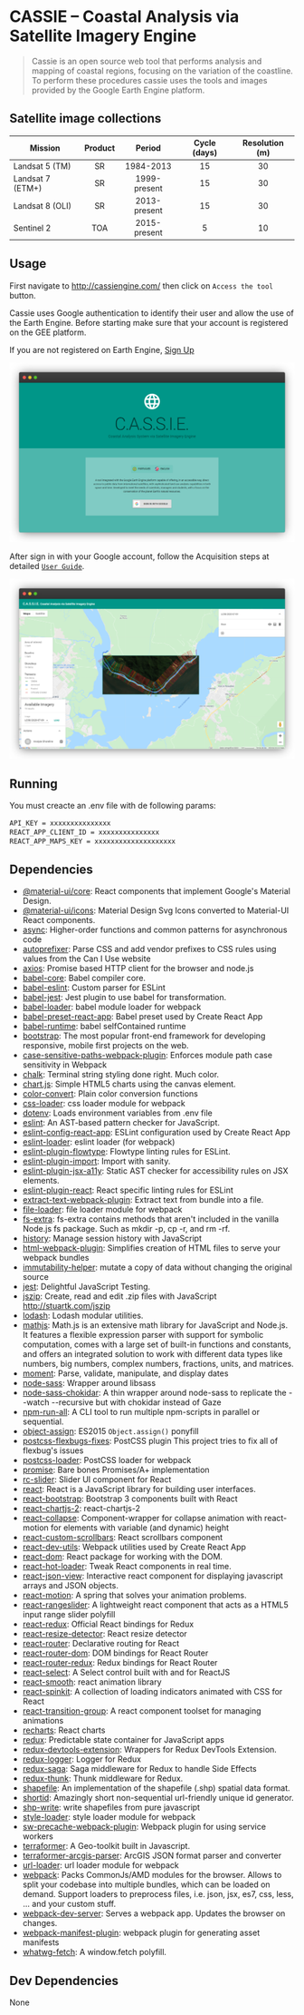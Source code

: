 # CASSIE – Coastal Analysis via Satellite Imagery Engine

>Cassie is an open source web tool that performs analysis and mapping of coastal regions, focusing on the variation of the coastline. To perform these procedures cassie uses the tools and images provided by the Google Earth Engine platform.

## Satellite image collections
Mission | Product | Period | Cycle (days) | Resolution (m)
--------|:-------:|:------:|:------------:|:-----------:
Landsat 5 (TM)   | SR  | 1984-2013    | 15 | 30
Landsat 7 (ETM+) | SR  | 1999-present | 15 | 30
Landsat 8 (OLI)  | SR  | 2013-present | 15 | 30
Sentinel 2       | TOA | 2015-present | 5  | 10

## Usage
First navigate to http://cassiengine.com/ then click on `Access the tool` button.

Cassie uses Google authentication to identify their user and allow the use of the Earth Engine. Before starting make sure that your account is registered on the GEE platform.

If you are not registered on Earth Engine, [Sign Up](https://signup.earthengine.google.com/)

![](docs/imagens/usage/home.png)

After sign in with your Google account, follow the Acquisition steps at detailed [`User Guide`](https://drive.google.com/file/d/1HPKQw_nOQEJwG8q0sfR6IMKBHD9bH8Jv/view).

![](docs/imagens/usage/transects2.png)

## Running
You must creacte an .env file with de following params:
```
API_KEY = xxxxxxxxxxxxxxx
REACT_APP_CLIENT_ID = xxxxxxxxxxxxxxx
REACT_APP_MAPS_KEY = xxxxxxxxxxxxxxxxxxxx
```

## Dependencies

- [@material-ui/core](https://ghub.io/@material-ui/core): React components that implement Google&#39;s Material Design.
- [@material-ui/icons](https://ghub.io/@material-ui/icons): Material Design Svg Icons converted to Material-UI React components.
- [async](https://ghub.io/async): Higher-order functions and common patterns for asynchronous code
- [autoprefixer](https://ghub.io/autoprefixer): Parse CSS and add vendor prefixes to CSS rules using values from the Can I Use website
- [axios](https://ghub.io/axios): Promise based HTTP client for the browser and node.js
- [babel-core](https://ghub.io/babel-core): Babel compiler core.
- [babel-eslint](https://ghub.io/babel-eslint): Custom parser for ESLint
- [babel-jest](https://ghub.io/babel-jest): Jest plugin to use babel for transformation.
- [babel-loader](https://ghub.io/babel-loader): babel module loader for webpack
- [babel-preset-react-app](https://ghub.io/babel-preset-react-app): Babel preset used by Create React App
- [babel-runtime](https://ghub.io/babel-runtime): babel selfContained runtime
- [bootstrap](https://ghub.io/bootstrap): The most popular front-end framework for developing responsive, mobile first projects on the web.
- [case-sensitive-paths-webpack-plugin](https://ghub.io/case-sensitive-paths-webpack-plugin): Enforces module path case sensitivity in Webpack
- [chalk](https://ghub.io/chalk): Terminal string styling done right. Much color.
- [chart.js](https://ghub.io/chart.js): Simple HTML5 charts using the canvas element.
- [color-convert](https://ghub.io/color-convert): Plain color conversion functions
- [css-loader](https://ghub.io/css-loader): css loader module for webpack
- [dotenv](https://ghub.io/dotenv): Loads environment variables from .env file
- [eslint](https://ghub.io/eslint): An AST-based pattern checker for JavaScript.
- [eslint-config-react-app](https://ghub.io/eslint-config-react-app): ESLint configuration used by Create React App
- [eslint-loader](https://ghub.io/eslint-loader): eslint loader (for webpack)
- [eslint-plugin-flowtype](https://ghub.io/eslint-plugin-flowtype): Flowtype linting rules for ESLint.
- [eslint-plugin-import](https://ghub.io/eslint-plugin-import): Import with sanity.
- [eslint-plugin-jsx-a11y](https://ghub.io/eslint-plugin-jsx-a11y): Static AST checker for accessibility rules on JSX elements.
- [eslint-plugin-react](https://ghub.io/eslint-plugin-react): React specific linting rules for ESLint
- [extract-text-webpack-plugin](https://ghub.io/extract-text-webpack-plugin): Extract text from bundle into a file.
- [file-loader](https://ghub.io/file-loader): file loader module for webpack
- [fs-extra](https://ghub.io/fs-extra): fs-extra contains methods that aren&#39;t included in the vanilla Node.js fs package. Such as mkdir -p, cp -r, and rm -rf.
- [history](https://ghub.io/history): Manage session history with JavaScript
- [html-webpack-plugin](https://ghub.io/html-webpack-plugin): Simplifies creation of HTML files to serve your webpack bundles
- [immutability-helper](https://ghub.io/immutability-helper): mutate a copy of data without changing the original source
- [jest](https://ghub.io/jest): Delightful JavaScript Testing.
- [jszip](https://ghub.io/jszip): Create, read and edit .zip files with JavaScript http://stuartk.com/jszip
- [lodash](https://ghub.io/lodash): Lodash modular utilities.
- [mathjs](https://ghub.io/mathjs): Math.js is an extensive math library for JavaScript and Node.js. It features a flexible expression parser with support for symbolic computation, comes with a large set of built-in functions and constants, and offers an integrated solution to work with different data types like numbers, big numbers, complex numbers, fractions, units, and matrices.
- [moment](https://ghub.io/moment): Parse, validate, manipulate, and display dates
- [node-sass](https://ghub.io/node-sass): Wrapper around libsass
- [node-sass-chokidar](https://ghub.io/node-sass-chokidar): A thin wrapper around node-sass to replicate the --watch --recursive but with chokidar instead of Gaze
- [npm-run-all](https://ghub.io/npm-run-all): A CLI tool to run multiple npm-scripts in parallel or sequential.
- [object-assign](https://ghub.io/object-assign): ES2015 `Object.assign()` ponyfill
- [postcss-flexbugs-fixes](https://ghub.io/postcss-flexbugs-fixes): PostCSS plugin This project tries to fix all of flexbug&#39;s issues
- [postcss-loader](https://ghub.io/postcss-loader): PostCSS loader for webpack
- [promise](https://ghub.io/promise): Bare bones Promises/A+ implementation
- [rc-slider](https://ghub.io/rc-slider): Slider UI component for React
- [react](https://ghub.io/react): React is a JavaScript library for building user interfaces.
- [react-bootstrap](https://ghub.io/react-bootstrap): Bootstrap 3 components built with React
- [react-chartjs-2](https://ghub.io/react-chartjs-2): react-chartjs-2
- [react-collapse](https://ghub.io/react-collapse): Component-wrapper for collapse animation with react-motion for elements with variable (and dynamic) height
- [react-custom-scrollbars](https://ghub.io/react-custom-scrollbars): React scrollbars component
- [react-dev-utils](https://ghub.io/react-dev-utils): Webpack utilities used by Create React App
- [react-dom](https://ghub.io/react-dom): React package for working with the DOM.
- [react-hot-loader](https://ghub.io/react-hot-loader): Tweak React components in real time.
- [react-json-view](https://ghub.io/react-json-view): Interactive react component for displaying javascript arrays and JSON objects.
- [react-motion](https://ghub.io/react-motion): A spring that solves your animation problems.
- [react-rangeslider](https://ghub.io/react-rangeslider): A lightweight react component that acts as a HTML5 input range slider polyfill
- [react-redux](https://ghub.io/react-redux): Official React bindings for Redux
- [react-resize-detector](https://ghub.io/react-resize-detector): React resize detector
- [react-router](https://ghub.io/react-router): Declarative routing for React
- [react-router-dom](https://ghub.io/react-router-dom): DOM bindings for React Router
- [react-router-redux](https://ghub.io/react-router-redux): Redux bindings for React Router
- [react-select](https://ghub.io/react-select): A Select control built with and for ReactJS
- [react-smooth](https://ghub.io/react-smooth): react animation library
- [react-spinkit](https://ghub.io/react-spinkit): A collection of loading indicators animated with CSS for React
- [react-transition-group](https://ghub.io/react-transition-group): A react component toolset for managing animations
- [recharts](https://ghub.io/recharts): React charts
- [redux](https://ghub.io/redux): Predictable state container for JavaScript apps
- [redux-devtools-extension](https://ghub.io/redux-devtools-extension): Wrappers for Redux DevTools Extension.
- [redux-logger](https://ghub.io/redux-logger): Logger for Redux
- [redux-saga](https://ghub.io/redux-saga): Saga middleware for Redux to handle Side Effects
- [redux-thunk](https://ghub.io/redux-thunk): Thunk middleware for Redux.
- [shapefile](https://ghub.io/shapefile): An implementation of the shapefile (.shp) spatial data format.
- [shortid](https://ghub.io/shortid): Amazingly short non-sequential url-friendly unique id generator.
- [shp-write](https://ghub.io/shp-write): write shapefiles from pure javascript
- [style-loader](https://ghub.io/style-loader): style loader module for webpack
- [sw-precache-webpack-plugin](https://ghub.io/sw-precache-webpack-plugin): Webpack plugin for using service workers
- [terraformer](https://ghub.io/terraformer): A Geo-toolkit built in Javascript.
- [terraformer-arcgis-parser](https://ghub.io/terraformer-arcgis-parser): ArcGIS JSON format parser and converter
- [url-loader](https://ghub.io/url-loader): url loader module for webpack
- [webpack](https://ghub.io/webpack): Packs CommonJs/AMD modules for the browser. Allows to split your codebase into multiple bundles, which can be loaded on demand. Support loaders to preprocess files, i.e. json, jsx, es7, css, less, ... and your custom stuff.
- [webpack-dev-server](https://ghub.io/webpack-dev-server): Serves a webpack app. Updates the browser on changes.
- [webpack-manifest-plugin](https://ghub.io/webpack-manifest-plugin): webpack plugin for generating asset manifests
- [whatwg-fetch](https://ghub.io/whatwg-fetch): A window.fetch polyfill.

## Dev Dependencies

None

